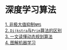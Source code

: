 # 深度学习算法
[1. 非极大值抑制`NMS`](./doc/nms.md)          
[2. `Dijkstra`与`Prim`算法的区别](./doc/Dijkstra_and_Prim.md)             
[3. 一文读懂动态规划算法](./doc/dynamic_plan.md)        
[4. 图解机器学习](./doc/machine_learning.md)          
